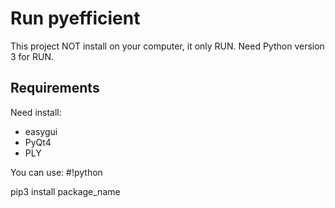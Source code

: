 # Run pyefficient #
This project NOT install on your computer, it only RUN.
Need Python version 3 for RUN.

## Requirements ## 
Need install:
- easygui
- PyQt4
- PLY

You can use:
#!python

pip3 install package_name
```


